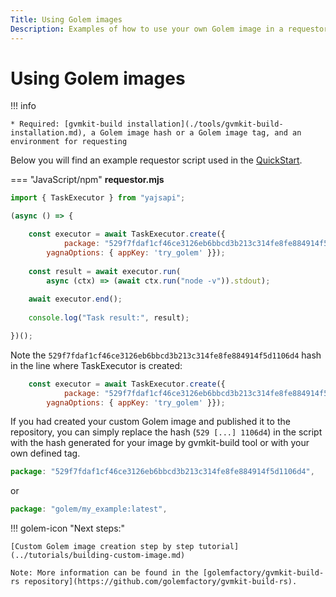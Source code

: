 ```yaml
---
Title: Using Golem images
Description: Examples of how to use your own Golem image in a requestor script
---
```


# Using Golem images

!!! info

    * Required: [gvmkit-build installation](./tools/gvmkit-build-installation.md), a Golem image hash or a Golem image tag, and an environment for requesting

Below you will find an example requestor script used in the [QuickStart](../quickstarts/quickstart.md). 

=== "JavaScript/npm"
    **requestor.mjs**    
```js
import { TaskExecutor } from "yajsapi";

(async () => {

    const executor = await TaskExecutor.create({
            package: "529f7fdaf1cf46ce3126eb6bbcd3b213c314fe8fe884914f5d1106d4",    
        yagnaOptions: { appKey: 'try_golem' }});
    
    const result = await executor.run(
        async (ctx) => (await ctx.run("node -v")).stdout);
    
    await executor.end();
    
    console.log("Task result:", result);

})();
```

Note the `529f7fdaf1cf46ce3126eb6bbcd3b213c314fe8fe884914f5d1106d4` hash in the line where TaskExecutor is created:


```js
    const executor = await TaskExecutor.create({
            package: "529f7fdaf1cf46ce3126eb6bbcd3b213c314fe8fe884914f5d1106d4",    
        yagnaOptions: { appKey: 'try_golem' }});
```

If you had created your custom Golem image and published it to the repository, you can simply replace the hash (`529 [...] 1106d4`) in the script with the hash generated for your image by gvmkit-build tool or with your own defined tag.

```js
package: "529f7fdaf1cf46ce3126eb6bbcd3b213c314fe8fe884914f5d1106d4",
```
or

```js
package: "golem/my_example:latest",
```


!!! golem-icon "Next steps:"

    [Custom Golem image creation step by step tutorial](../tutorials/building-custom-image.md)
 
    Note: More information can be found in the [golemfactory/gvmkit-build-rs repository](https://github.com/golemfactory/gvmkit-build-rs).